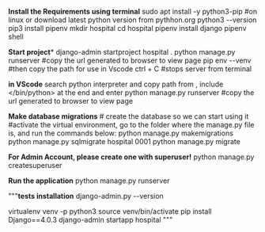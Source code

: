 **Install the Requirements using terminal** 
sudo apt install -y python3-pip #on linux or download latest python version from pythhon.org
python3 --version
pip3 install pipenv
mkdir hospital
cd hospital
pipenv install django
pipenv shell

**Start project***
django-admin startproject hospital .
python manage.py runserver #copy the url generated to browser to view page
pip env --venv #then copy the path for use in Vscode
ctrl + C #stops server from terminal

**in VScode**
search python interpreter and copy path from <pipenv--Venv> , include </bin/python> at the end and enter
python manage.py runserver #copy the url generated to browser to view page


**Make database migrations** # create the database so we can start using it
#activate the virtual environment, go to the folder where the manage.py file is, and run the commands below:
python manage.py makemigrations
python manage.py sqlmigrate hospital 0001
python manage.py migrate

**For Admin Account, please create one with superuser!**
python manage.py createsuperuser

**Run the application**
python manage.py runserver

"""**tests installation**
django-admin.py --version 

virtualenv venv -p python3
source venv/bin/activate
pip install Django==4.0.3
django-admin startapp hospital
"""
